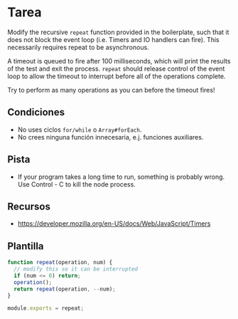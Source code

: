 # Tarea

Modify the recursive `repeat` function provided in the boilerplate, such that it does not block the event loop (i.e. Timers and IO handlers can fire). This necessarily requires repeat to be asynchronous.

A timeout is queued to fire after 100 milliseconds, which will print the results of the test and exit the process. `repeat` should release control of the event loop to allow the timeout to interrupt before all of the operations complete.

Try to perform as many operations as you can before the timeout fires!

## Condiciones

- No uses ciclos `for/while` o `Array#forEach`.
- No crees ninguna función innecesaria, e.j. funciones auxiliares.

## Pista

- If your program takes a long time to run, something is probably wrong.
  Use Control - C to kill the node process.

## Recursos

- https://developer.mozilla.org/en-US/docs/Web/JavaScript/Timers

## Plantilla

```js
function repeat(operation, num) {
  // modify this so it can be interrupted
  if (num <= 0) return;
  operation();
  return repeat(operation, --num);
}

module.exports = repeat;
```
